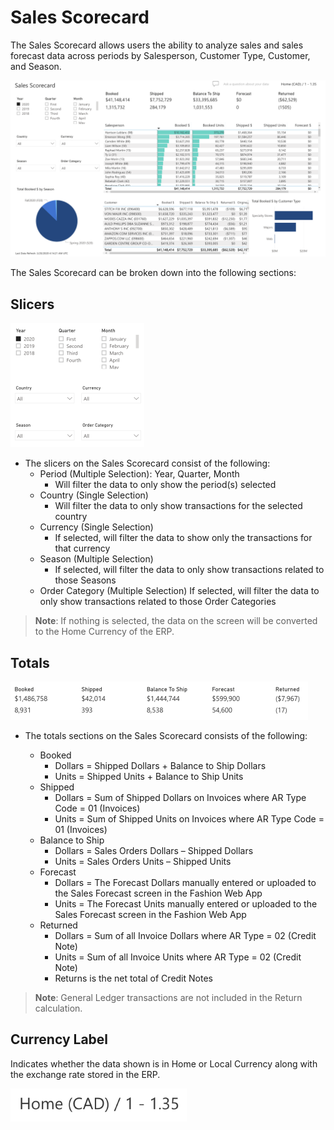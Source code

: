 # Sales Scorecard

The Sales Scorecard allows users the ability to analyze sales and sales forecast data across periods by Salesperson, Customer Type, Customer, and Season.

![Image](../assets/img/sales-sales-scorecard.png)

The Sales Scorecard can be broken down into the following sections:

## Slicers

![Image](../assets/img/sales-sales-scorecard-slicers.png)

* The slicers on the Sales Scorecard consist of the following:
  * Period (Multiple Selection): Year, Quarter, Month
    * Will filter the data to only show the period(s) selected
  * Country (Single Selection)
    * Will filter the data to only show transactions for the selected country
  * Currency (Single Selection)
    * If selected, will filter the data to show only the transactions for that currency
  * Season (Multiple Selection)
    * If selected, will filter the data to only show transactions related to those Seasons
  * Order Category (Multiple Selection)
     If selected, will filter the data to only show transactions related to those Order Categories

> **Note**: If nothing is selected, the data on the screen will be converted to the Home Currency of the ERP.

## Totals

![Image](../assets/img/sales-sales-scorecard-totals.png)

* The totals sections on the Sales Scorecard consists of the following:

  * Booked
    * Dollars = Shipped Dollars + Balance to Ship Dollars
    * Units = Shipped Units + Balance to Ship Units
  * Shipped
    * Dollars = Sum of Shipped Dollars on Invoices where AR Type Code = 01 (Invoices)
    * Units = Sum of Shipped Units on Invoices where AR Type Code = 01 (Invoices)
  * Balance to Ship
    * Dollars = Sales Orders Dollars – Shipped Dollars
    * Units = Sales Orders Units – Shipped Units
  * Forecast
    * Dollars = The Forecast Dollars manually entered or uploaded to the Sales Forecast screen in the Fashion Web App
    * Units = The Forecast Units manually entered or uploaded to the Sales Forecast screen in the Fashion Web App
  * Returned
    * Dollars = Sum of all Invoice Dollars where AR Type = 02 (Credit Note)
    * Units = Sum of all Invoice Units where AR Type = 02 (Credit Note)
    * Returns is the net total of Credit Notes

> **Note**: General Ledger transactions are not included in the Return calculation.

## Currency Label

Indicates whether the data shown is in Home or Local Currency along with the exchange rate stored in the ERP.

![Image](../assets/img/sales-sales-scorecard-currency.png)
